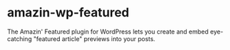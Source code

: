 # amazin-wp-featured
The Amazin' Featured plugin for WordPress lets you create and embed eye-catching "featured article" previews into your posts.
